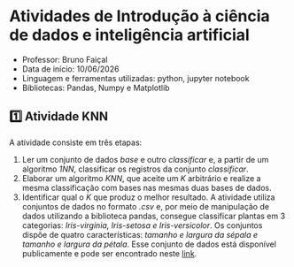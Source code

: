 # Atividades de Introdução à ciência de dados e inteligência artificial

- Professor: Bruno Faiçal
- Data de início: 10/06/2026
- Linguagem e ferramentas utilizadas: python, jupyter notebook
- Bibliotecas: Pandas, Numpy e Matplotlib

## 1️⃣ Atividade KNN

A atividade consiste em três etapas:
1. Ler um conjunto de dados _base_ e outro _classificar_ e, a partir de um algoritmo _1NN_, classificar os registros da conjunto _classificar_.
2. Elaborar um algoritmo _KNN_, que aceite um _K_ arbitrário e realize a mesma classificação com bases nas mesmas duas bases de dados.
3. Identificar qual o _K_ que produz o melhor resultado.
A atividade utiliza conjuntos de dados no formato _.csv_ e, por meio de manipulação de dados utilizando a biblioteca pandas, consegue classificar plantas em 3 categorias: _Iris-virginia, Iris-setosa e Iris-versicolor_. Os conjuntos dispõe de quatro características: _tamanho e largura da sépala e tamanho e largura da pétala_. Esse conjunto de dados está disponível publicamente e pode ser encontrado neste <a href="https://archive.ics.uci.edu/dataset/53/iris">link</a>.